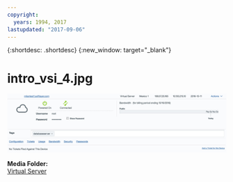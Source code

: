 ```yaml
---
copyright:
  years: 1994, 2017
lastupdated: "2017-09-06"
---
```


{:shortdesc: .shortdesc}
{:new_window: target="_blank"}

# intro_vsi_4.jpg

![Figure 1](images/intro_vsi_4.jpg)

**Media Folder:**<br/>
[Virtual Server](vsi_index.html)
